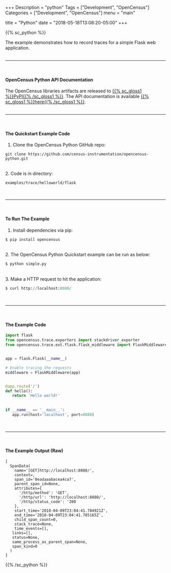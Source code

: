 +++
Description = "python"
Tags = ["Development", "OpenCensus"]
Categories = ["Development", "OpenCensus"]
menu = "main"

title = "Python"
date = "2018-05-18T13:08:20-05:00"
+++

{{% sc_python %}}

The example demonstrates how to record traces for a simple Flask web application.  
&nbsp;  

---
&nbsp;  
#### OpenCensus Python API Documentation
The OpenCensus libraries artifacts are released to [{{% sc_gloss1 %}}PyPI{{% /sc_gloss1 %}}](https://pypi.python.org/pypi/opencensus). The API documentation is available [{{% sc_gloss1 %}}here{{% /sc_gloss1 %}}](https://census-instrumentation.github.io/opencensus-python/trace/api/index.html).  
&nbsp;  

---
&nbsp;  
#### The Quickstart Example Code
1. Clone the OpenCensus Python GitHub repo:

```
git clone https://github.com/census-instrumentation/opencensus-python.git
```  
&nbsp;  
2. Code is in directory:  

```
examples/trace/helloworld/flask
```  
&nbsp;  

---
&nbsp;  

#### To Run The Example
1. Install dependencies via pip:  

``` python
$ pip install opencensus
```  
&nbsp;  
2. The OpenCensus Python Quickstart example can be run as below:  

``` python
$ python simple.py
```  
&nbsp;  
3. Make a HTTP request to hit the application:  
``` python
$ curl http://localhost:8080/
```  
&nbsp;  

---
&nbsp;  

#### The Example Code
``` python
import flask
from opencensus.trace.exporters import stackdriver_exporter
from opencensus.trace.ext.flask.flask_middleware import FlaskMiddleware


app = flask.Flask(__name__)

# Enable tracing the requests
middleware = FlaskMiddleware(app)


@app.route('/')
def hello():
   return 'Hello world!'
   
   
if __name__ == '__main__':
   app.run(host='localhost', port=8080)
```  
&nbsp;  

---
&nbsp;  

#### The Example Output (Raw)
```
[
  SpanData(
    name='[GET]http://localhost:8080/',
    context=,
    span_id='0eadaaabacea4ca7',
    parent_span_id=None,
    attributes={
      '/http/method': 'GET',
      '/http/url': 'http://localhost:8080/',
      '/http/status_code': '200
    },
    start_time='2018-04-09T23:04:41.784921Z',
    end_time='2018-04-09T23:04:41.785165Z',
    child_span_count=0,
    stack_trace=None,
    time_events=[],
   links=[],
   status=None,
   same_process_as_parent_span=None,
   span_kind=0
  )
]
```

{{% /sc_python %}}